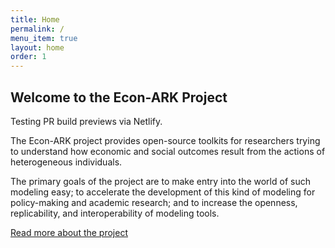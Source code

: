 ```yaml
---
title: Home
permalink: /
menu_item: true
layout: home
order: 1
---
```


## Welcome to the Econ-ARK Project

Testing PR build previews via Netlify.

The Econ-ARK project provides open-source toolkits for researchers trying to understand how economic and social outcomes result from the actions of heterogeneous individuals.

The primary goals of the project are to make entry into the world of such modeling easy; to accelerate the development of this kind of modeling for policy-making and academic research; and to increase the openness, replicability, and interoperability of modeling tools.

[Read more about the project](about)
